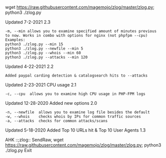 wget https://raw.githubusercontent.com/magemojo/zlog/master/zlog.py; python3 ./zlog.py

Updated 7-2-2021 2.3

    -m, --min allows you to examine specified amount of minutes previous to now. Works in combo with options for nginx (not phpfpm --cpu)
    Examples:
    python3 ./zlog.py --min 15
    python3 ./zlog.py --newfile --min 5
    python3 ./zlog.py --whois --min 60
    python3 ./zlog.py --attacks --min 120


Updated 4-22-2021 2.2

    Added paypal carding detection & catalogsearch hits to --attacks

Updated 2-23-2021 CPU usage 2.1

    -c, --cpu  allows you to examine high CPU usage in PHP-FPM logs

Updated 12-28-2020 Added new options 2.0

    -n, --newfile  allows you to examine log file besides the default
    -w, --whois    checks whois by IPs for common traffic sources
    -a, --attacks  checks for common attacks/scans
    
Updated 5-18-2020 Added Top 10 URLs hit & Top 10 User Agents 1.3

AHK
::;zlog::
SendRaw, wget https://raw.githubusercontent.com/magemojo/zlog/master/zlog.py; python3 ./zlog.py
Exit
